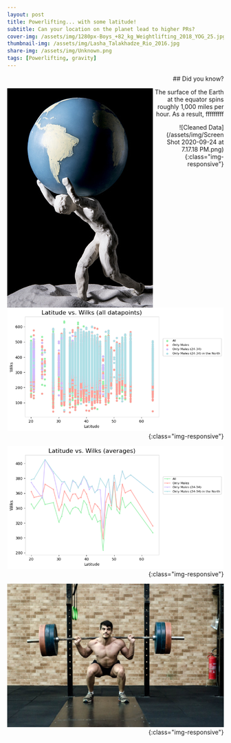 ```yaml
---
layout: post
title: Powerlifting... with some latitude!
subtitle: Can your location on the planet lead to higher PRs?
cover-img: /assets/img/1280px-Boys_+82_kg_Weightlifting_2018_YOG_25.jpg
thumbnail-img: /assets/img/Lasha_Talakhadze_Rio_2016.jpg
share-img: /assets/img/Unknown.png
tags: [Powerlifting, gravity]
---
```

<div align="right">## Did you know?
  
<img align="left" src="/assets/img/istockphoto-841956772-170667a.jpg"> The surface of the Earth at the equator spins roughly 1,000 miles per hour.  As a result, fffffffff



![Cleaned Data](/assets/img/Screen Shot 2020-09-24 at 7.17.18 PM.png){:class="img-responsive"}



![Scatterplot](/assets/img/All_Datapoints.png){:class="img-responsive"}



![Line Graph](/assets/img/Averages.png){:class="img-responsive"}



![Lifter](/assets/img/CC0_Photos_Fitness_Free_Images_Free_Photos_Gym_High_Resolution_Royalty_Free_Weightlifter-1617119.jpg!d.jpg){:class="img-responsive"}
